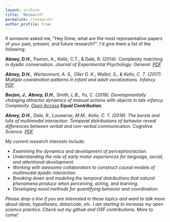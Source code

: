 ```yaml
---
layout: archive
title: "Research"
permalink: /research/
author_profile: true
---
```

 
If someone asked me, "Hey Drew, what are the most representative papers of your past, present, and future research?". I'd give them a list of the following:

**Abney, D.H.**, Paxton, A., Kello, C.T., & Dale, R. (2014). Complexity matching in dyadic conversation. <i>Journal of Experimental Psychology: General<i>. [PDF](http://drewabney.github.io/files/Abneyetal_2014_JEPG.PDF) 

**Abney, D.H.**, Warlaumont, A. S., Oller D. K., Wallot, S., & Kello, C. T. (2017). Multiple coordination patterns in infant and adult vocalizations. <i>Infancy<i>. [PDF](http://drewabney.github.io/files/Abneyetal_2017_Infancy.pdf) 

**Borjon, J.**, **Abney, D.H.**, Smith, L.B., Yu, C. (2018). Developmentally changing attractor dynamics of manual actions with objects in late infancy. <i>Complexity<i>. [Open Access](https://www.hindawi.com/journals/complexity/2018/4714612/) **Equal Contribution**.

**Abney, D.H.**, Dale, R., Louwerse, M.M., Kello, C. T. (2018). The bursts and lulls of multimodal interaction: Temporal distributions of behavior reveal differences between verbal and non-verbal communication. <i>Cognitive Science<i>. [PDF](http://drewabney.github.io/files/Abney_etal_2018.pdf) 


My current research interests include:
* Examining the dynamics and development of perception/action.
* Understanding the role of early motor experiences for language, social, and attentional development.
* Working with awesome collaborators to construct causal models of multimodal dyadic interaction.
* Breaking down and modeling the temporal distributions that natural phenomena produce when perceiving, acting, and learning.
* Developing novel methods for quantifying behavior and coordination.

Please drop a line if you are interested in these topics and want to talk more about ideas, hypotheses, data/code, etc. I am starting to increase my open science practice. Check out my github and OSF contributions. More to come! 
